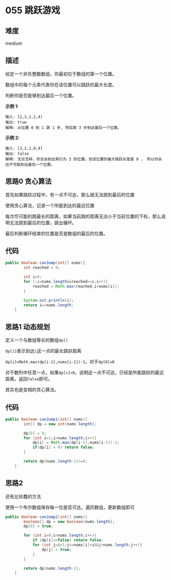 # 055 跳跃游戏

## 难度

medium

## 描述

给定一个非负整数数组，你最初位于数组的第一个位置。

数组中的每个元素代表你在该位置可以跳跃的最大长度。

判断你是否能够到达最后一个位置。

**示例 1:**

```
输入: [2,3,1,1,4]
输出: true
解释: 从位置 0 到 1 跳 1 步, 然后跳 3 步到达最后一个位置。
```

**示例 2:**

```
输入: [3,2,1,0,4]
输出: false
解释: 无论怎样，你总会到达索引为 3 的位置。但该位置的最大跳跃长度是 0 ， 所以你永远不可能到达最后一个位置。
```

## 思路0 贪心算法

首先如果跳跃过程中，有一点不可达，那么就无法跳到最后的位置

使用贪心算法，记录一个所能到达的最远位置

每次尽可能的跳最长的距离，如果当前跳的距离无法小于当前位置的下标，那么说明无法跳到最后的位置，跳出循环。

最后判断循环结束的位置是否是数组的最后的位置。

## 代码

```java
public boolean canJump(int[] nums){
        int reached = 0;

        int i=0;
        for (;i<nums.length&&reached>=i;i++){
            reached = Math.max(reached,i+nums[i]);
        }

        System.out.println(i);
        return i==nums.length;
    }
```

## 思路1 动态规划

定义一个与数组等长的数组`dp[]`

`dp[i]`表示到达`i`这一点的最长跳跃距离

`dp[i]=Math.max(dp[i-1],nums[i-1])-1`，对于`dp[0]=0`

对于数列中任意一点，如果`dp[i]<0`，说明这一点不可达，已经是所能跳跃的最远距离，返回`false`即可。

其实也是变相的贪心算法。

## 代码

```java
public boolean canJump1(int[] nums){
        int[] dp = new int[nums.length];

        dp[0] = 0;
        for (int i=1;i<nums.length;i++){
            dp[i] = Math.max(dp[i-1],nums[i-1])-1;
            if(dp[i] < 0) return false;
        }

        return dp[nums.length-1]>=0;
    }
```

## 思路2

还有比较蠢的方法

使用一个布尔数组保存每一位是否可达，遍历数组，更新数组即可

```java
public boolean canJump2(int[] nums){
        boolean[] dp = new boolean[nums.length];
        dp[0] = true;

        for (int i=0;i<nums.length;i++){
            if (dp[i]==false) return false;
            for (int j=i+1;j<=nums[i]+i&&j<nums.length;j++){
                dp[j] = true;
            }
        }

        return dp[nums.length-1];
    }
```